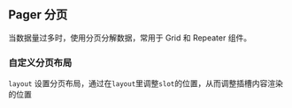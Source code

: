 <div class="demo-header">
<p class="overviewicon">
  <span class="wapi-form-page"/>
</p>

## Pager 分页

<nova-uxlink widget-name="Pager"></nova-uxlink>

当数据量过多时，使用分页分解数据，常用于 Grid 和 Repeater 组件。

</div>

### 自定义分页布局

`layout` 设置分页布局，通过在`layout`里调整`slot`的位置，从而调整插槽内容渲染的位置

<nova-demo-view link="pager/custom-layout.vue"></nova-demo-view>

<br />
